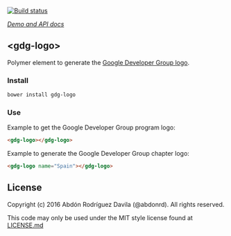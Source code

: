 [![Build status](https://travis-ci.org/abdonrd/gdg-logo.svg?branch=master)](https://travis-ci.org/abdonrd/gdg-logo)

_[Demo and API docs](https://abdonrd.github.io/gdg-logo/)_

## &lt;gdg-logo&gt;

Polymer element to generate the [Google Developer Group logo](https://developers.google.com/groups/logo/).

### Install

```sh
bower install gdg-logo
```

### Use

Example to get the Google Developer Group program logo:

```html
<gdg-logo></gdg-logo>
```

Example to generate the Google Developer Group chapter logo:

```html
<gdg-logo name="Spain"></gdg-logo>
```

## License

Copyright (c) 2016 Abdón Rodríguez Davila (@abdonrd). All rights reserved.

This code may only be used under the MIT style license found at [LICENSE.md](LICENSE.md)
